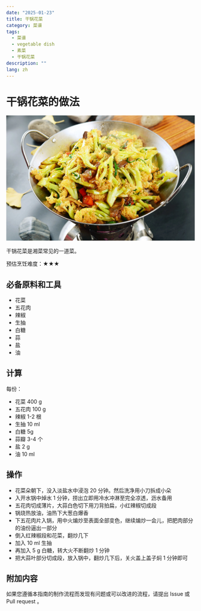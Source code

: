 ```yaml
---
date: "2025-01-23"
title: 干锅花菜
category: 菜谱
tags:
  - 菜谱
  - vegetable dish
  - 素菜
  - 干锅花菜
description: ""
lang: zh
---
```


# 干锅花菜的做法

![干锅花菜成品](./干锅花菜.jpg)

干锅花菜是湘菜常见的一道菜。

预估烹饪难度：★★★

## 必备原料和工具

- 花菜
- 五花肉
- 辣椒
- 生抽
- 白糖
- 蒜
- 盐
- 油

## 计算

每份：

- 花菜 400 g
- 五花肉 100 g
- 辣椒 1-2 根
- 生抽 10 ml
- 白糖 5g
- 蒜瓣 3-4 个
- 盐 2 g
- 油 10 ml

## 操作

- 花菜朵朝下，没入淡盐水中浸泡 20 分钟。然后洗净用小刀拆成小朵
- 入开水锅中焯水 1 分钟，捞出立即用冷水冲淋至完全凉透，沥水备用
- 五花肉切成薄片，大蒜白色切下用刀背拍扁，小红辣椒切成段
- 锅烧热放油，油热下大葱白爆香
- 下五花肉片入锅，用中火煸炒至表面全部变色，继续煸炒一会儿，把肥肉部分的油份逼出一部分
- 倒入红辣椒段和花菜，翻炒几下
- 加入 10 ml 生抽
- 再加入 5 g 白糖，转大火不断翻炒 1 分钟
- 把大蒜叶部分切成段，放入锅中，翻炒几下后，关火盖上盖子焖 1 分钟即可

## 附加内容

如果您遵循本指南的制作流程而发现有问题或可以改进的流程，请提出 Issue 或 Pull request 。
